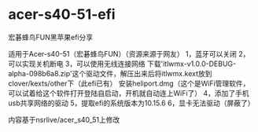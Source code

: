 # acer-s40-51-efi
宏碁蜂鸟FUN黑苹果efi分享

适用于Acer-s40-51（宏碁蜂鸟FUN）（资源来源于网友）
1，蓝牙可以关闭
2，可以实现关机断电
3，可以使用无线连接网络
   下载'itlwmx-v1.0.0-DEBUG-alpha-098b6a8.zip'这个驱动文件，解压出来后将itlwmx.kext放到clover/kexts/other下（此efi已有）
   安装heliport.dmg（这个是WiFi管理软件，可以试着给这个软件打开登陆自启动，开机就自动连上WiFi了）
4，添加了手机usb共享网络的驱动
5，提取efi的系统版本为10.15.6
6，显卡无法驱动（屏蔽了）

内容基于nsrlive/acer_s40_51上修改
